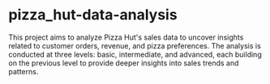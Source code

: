 # pizza_hut-data-analysis
This project aims to analyze Pizza Hut's sales data to uncover insights related to customer orders, revenue, and pizza preferences. The analysis is conducted at three levels: basic, intermediate, and advanced, each building on the previous level to provide deeper insights into sales trends and patterns.
